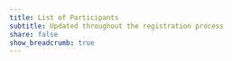 ```yaml
---
title: List of Participants
subtitle: Updated throughout the registration process
share: false
show_breadcrumb: true
---
```


<!-- #### Contoh daftar partisipan:

<table class="table table-striped">
  <thead>
    <tr>
      <th scope="col">#</th>
      <th scope="col">First</th>
      <th scope="col">Last</th>
      <th scope="col">Affiliation</th>
    </tr>
  </thead>
  <tbody>
    <tr>
      <th scope="row">1</th>
      <td>Dhimas G.</td>
      <td>Ramadhan</td>
      <td>Bosscha Observatory</td>
    </tr>
    <tr>
      <th scope="row">2</th>
      <td>Jacob</td>
      <td>Thornton</td>
      <td>Institut Teknologi Bandung</td>
    </tr>
    <tr>
      <th scope="row">3</th>
      <td>Cool</td>
      <td>Name</td>
      <td>Institut Teknologi Bandung</td>
    </tr>
    <tr>
      <th scope="row">4</th>
      <td>Phalazera M.</td>
      <td>Kalawira</td>
      <td>Kediri</td>
    </tr>
  </tbody>
</table> -->